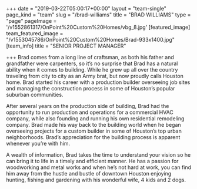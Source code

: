 +++
date = "2019-03-22T05:00:17+00:00"
layout = "team-single"
page_kind = "team"
slug = "/brad-williams"
title = "BRAD WILLIAMS"
type = "page"
pageImage = '/v1552861317/OnPoint%20Custom%20Homes/vbg_8.jpg'
[featured_image]
team_featured_image = "/v1553045786/OnPoint%20Custom%20Homes/Brad-933x1400.jpg"
[team_info]
title = "SENIOR PROJECT MANAGER"

+++
Brad comes from a long line of craftsman, as both his father and grandfather were carpenters, so it’s no surprise that Brad has a natural ability when it comes to building. While he grew up all over the country traveling from city to city as an Army brat, but now proudly calls Houston home. Brad started his career with a production builder overseeing job sites and managing the construction process in some of Houston’s popular suburban communities.

After several years on the production side of building, Brad had the opportunity to run production and operations for a commercial HVAC company, while also founding and running his own residential remodeling company. Brad made his way back to the building world when he began overseeing projects for a custom builder in some of Houston’s top urban neighborhoods. Brad’s appreciation for the building process is apparent whenever you’re with him.

A wealth of information, Brad takes the time to understand your vision so he can bring it to life in a timely and efficient manner. He has a passion for woodworking and metal works and when he’s not hard at work, you can find him away from the hustle and bustle of downtown Houston enjoying hunting, fishing and gardening with his wonderful wife, 4 kids and 2 dogs.